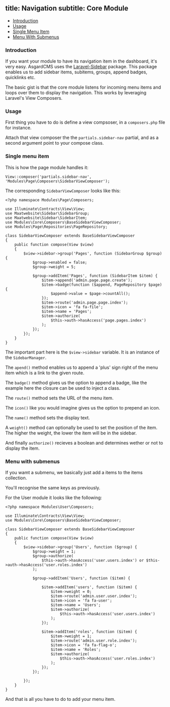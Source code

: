 title: Navigation
subtitle: Core Module
-------

- [Introduction](#introduction)
- [Usage](#usage)
- [Single Menu Item](#single-menu-item)
- [Menu With Submenus](#menu-with-submenus)

### <a class="anchor" name="introduction" href="#introduction"></a> Introduction

If you want your module to have its navigation item in the dashboard, it's very easy. AsgardCMS uses the [Laravel-Sidebar](https://github.com/Maatwebsite/Laravel-Sidebar) package. This package enables us to add sidebar items, subitems, groups, append badges, quicklinks etc.

The basic gist is that the core module listens for incoming menu items and loops over them to display the navigation. This works by leveraging Laravel's View Composers.

### <a class="anchor" name="usage" href="#usage"></a> Usage

First thing you have to do is define a view compsoser, in a `composers.php` file for instance.

Attach that view composer the the `partials.sidebar-nav` partial, and as a second argument point to your compose class.

### <a class="anchor" name="single-menu-item" href="#single-menu-item"></a> Single menu item

This is how the page module handles it:

``` .language-php
View::composer('partials.sidebar-nav', 'Modules\Page\Composers\SidebarViewComposer');
```
The corresponding `SidebarViewComposer` looks like this:


``` .language-php
<?php namespace Modules\Page\Composers;

use Illuminate\Contracts\View\View;
use Maatwebsite\Sidebar\SidebarGroup;
use Maatwebsite\Sidebar\SidebarItem;
use Modules\Core\Composers\BaseSidebarViewComposer;
use Modules\Page\Repositories\PageRepository;

class SidebarViewComposer extends BaseSidebarViewComposer
{
    public function compose(View $view)
    {
        $view->sidebar->group('Pages', function (SidebarGroup $group) {
            $group->enabled = false;
            $group->weight = 5;

            $group->addItem('Pages', function (SidebarItem $item) {
                $item->append('admin.page.page.create');
                $item->badge(function ($append, PageRepository $page) {
                    $append->value = $page->countAll();
                });
                $item->route('admin.page.page.index');
                $item->icon = 'fa fa-file';
                $item->name = 'Pages';
                $item->authorize(
                    $this->auth->hasAccess('page.pages.index')
                );
            });
        });
    }
}

```

The important part here is the `$view->sidebar` variable. It is an instance of the `SidebarManager`.

The `apend()` method enables us to append a 'plus' sign right of the menu item which is a link to the given route.

The `badge()` method gives us the option to append a badge, like the example here the closure can be used to inject a class.

The `route()` method sets the URL of the menu item.

The `icon()` like you would imagine gives us the option to prepend an icon.

The `name()` method sets the display text.

A `weight()` method can optionally be used to set the position of the item. The higher the weight, the lower the item will be in the sidebar.

And finally `authorize()` recieves a boolean and determines wether or not to display the item.


### <a class="anchor" name="menu-with-submenus" href="#menu-with-submenus"></a> Menu with submenus

If you wamt a submenu, we basically just add a items to the items collection.

You'll recognise the same keys as previously.

For the User module it looks like the following:

``` .language-php
<?php namespace Modules\User\Composers;

use Illuminate\Contracts\View\View;
use Modules\Core\Composers\BaseSidebarViewComposer;

class SidebarViewComposer extends BaseSidebarViewComposer
{
    public function compose(View $view)
    {
        $view->sidebar->group('Users', function ($group) {
            $group->weight = 1;
            $group->authorize(
                $this->auth->hasAccess('user.users.index') or $this->auth->hasAccess('user.roles.index')
            );

            $group->addItem('Users', function ($item) {

                $item->addItem('users', function ($item) {
                    $item->weight = 0;
                    $item->route('admin.user.user.index');
                    $item->icon = 'fa fa-user';
                    $item->name = 'Users';
                    $item->authorize(
                        $this->auth->hasAccess('user.users.index')
                    );
                });

                $item->addItem('roles', function ($item) {
                    $item->weight = 1;
                    $item->route('admin.user.role.index');
                    $item->icon = 'fa fa-flag-o';
                    $item->name = 'Roles';
                    $item->authorize(
                        $this->auth->hasAccess('user.roles.index')
                    );
                });
            });

        });
    }
}
```

And that is all you have to do to add your menu item.
